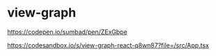 # view-graph


https://codepen.io/sumbad/pen/ZExGbpe

https://codesandbox.io/s/view-graph-react-q8wn87?file=/src/App.tsx